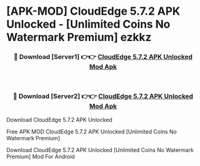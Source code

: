 # [APK-MOD] CloudEdge 5.7.2 APK Unlocked - [Unlimited Coins No Watermark Premium] ezkkz



<div align="center">
<h3>🔴 Download [Server1] 👉👉 <a href="https://momento.my/?title=CloudEdge_5.7.2_APK_Unlocked">CloudEdge 5.7.2 APK Unlocked Mod Apk</a></h3><br>

<h3>🔴 Download [Server2] 👉👉 <a href="https://momento.my/?title=CloudEdge_5.7.2_APK_Unlocked">CloudEdge 5.7.2 APK Unlocked Mod Apk</a></h3>
</div>



Download CloudEdge 5.7.2 APK Unlocked 

Free APK MOD CloudEdge 5.7.2 APK Unlocked [Unlimited Coins No Watermark Premium]

Download CloudEdge 5.7.2 APK Unlocked [Unlimited Coins No Watermark Premium] Mod For Android
